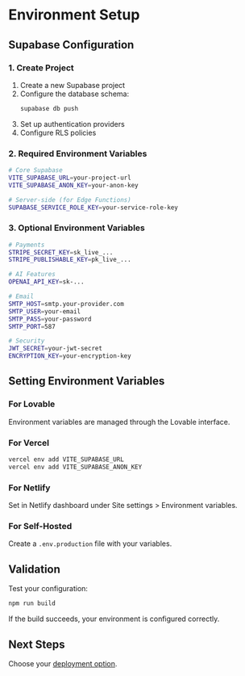 
# Environment Setup

## Supabase Configuration

### 1. Create Project
1. Create a new Supabase project
2. Configure the database schema:
   ```bash
   supabase db push
   ```
3. Set up authentication providers
4. Configure RLS policies

### 2. Required Environment Variables

```bash
# Core Supabase
VITE_SUPABASE_URL=your-project-url
VITE_SUPABASE_ANON_KEY=your-anon-key

# Server-side (for Edge Functions)
SUPABASE_SERVICE_ROLE_KEY=your-service-role-key
```

### 3. Optional Environment Variables

```bash
# Payments
STRIPE_SECRET_KEY=sk_live_...
STRIPE_PUBLISHABLE_KEY=pk_live_...

# AI Features
OPENAI_API_KEY=sk-...

# Email
SMTP_HOST=smtp.your-provider.com
SMTP_USER=your-email
SMTP_PASS=your-password
SMTP_PORT=587

# Security
JWT_SECRET=your-jwt-secret
ENCRYPTION_KEY=your-encryption-key
```

## Setting Environment Variables

### For Lovable
Environment variables are managed through the Lovable interface.

### For Vercel
```bash
vercel env add VITE_SUPABASE_URL
vercel env add VITE_SUPABASE_ANON_KEY
```

### For Netlify
Set in Netlify dashboard under Site settings > Environment variables.

### For Self-Hosted
Create a `.env.production` file with your variables.

## Validation

Test your configuration:
```bash
npm run build
```

If the build succeeds, your environment is configured correctly.

## Next Steps

Choose your [deployment option](./deployment-options.md).
